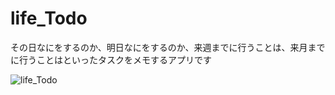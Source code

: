 # life_Todo
その日なにをするのか、明日なにをするのか、来週までに行うことは、来月までに行うことはといったタスクをメモするアプリです


![life_Todo](https://user-images.githubusercontent.com/65348333/118454564-78a18b00-b733-11eb-90e7-0464524bfa87.gif)

